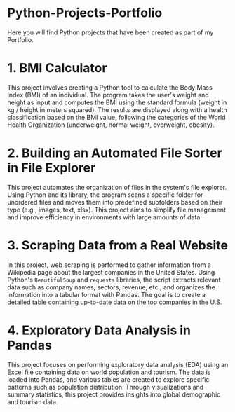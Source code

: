 # Python-Projects-Portfolio
 Here you will find Python projects that have been created as part of my Portfolio.


# 1. BMI Calculator
This project involves creating a Python tool to calculate the Body Mass Index (BMI) of an individual. The program takes the user's weight and height as input and computes the BMI using the standard formula (weight in kg / height in meters squared). The results are displayed along with a health classification based on the BMI value, following the categories of the World Health Organization (underweight, normal weight, overweight, obesity).


# 2. **Building an Automated File Sorter in File Explorer**
This project automates the organization of files in the system's file explorer. Using Python and its library, the program scans a specific folder for unordered files and moves them into predefined subfolders based on their type (e.g., images, text, xlsx). This project aims to simplify file management and improve efficiency in environments with large amounts of data.


# 3. **Scraping Data from a Real Website**
In this project, web scraping is performed to gather information from a Wikipedia page about the largest companies in the United States. Using Python's `BeautifulSoup` and `requests` libraries, the script extracts relevant data such as company names, sectors, revenue, etc., and organizes the information into a tabular format with Pandas. The goal is to create a detailed table containing up-to-date data on the top companies in the U.S.


# 4. **Exploratory Data Analysis in Pandas**
This project focuses on performing exploratory data analysis (EDA) using an Excel file containing data on world population and tourism. The data is loaded into Pandas, and various tables are created to explore specific patterns such as population distribution. Through visualizations and summary statistics, this project provides insights into global demographic and tourism data.
